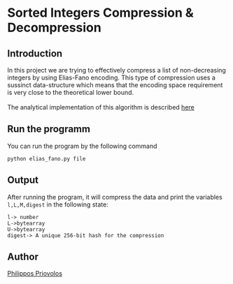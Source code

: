 # Sorted Integers Compression & Decompression

## Introduction

In this project we are trying to effectively compress a list of non-decreasing integers by using Elias-Fano encoding. This type of compression uses a sussinct data-structure which means that the encoding space requirement is very close to the theoretical lower bound.<br><br>
The analytical implementation of this algorithm is described [here](https://github.com/Philippos01/Algorithms-Data-Structures/blob/main/assignment-2022-1/assignment-2022-1.pdf)

## Run the programm

You can run the program by the following command
```
python elias_fano.py file
```

## Output

After running the program, it will compress the data and print the variables ```l,L,M,digest``` in the following state:
``` 
l-> number
L->bytearray
U->bytearray
digest-> A unique 256-bit hash for the compression
```

## Author 
[Philippos Priovolos](https://github.com/Philippos01)
